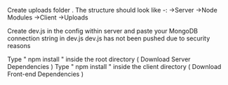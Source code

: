 Create uploads folder . The structure should look like -:
->Server
->Node Modules
->Client
->Uploads

Create dev.js in the config within server and paste your MongoDB connection string in dev.js
dev.js has not been pushed due to security reasons

Type  " npm install " inside the root directory  ( Download Server Dependencies ) 
Type " npm install " inside the client directory ( Download Front-end Dependencies )

